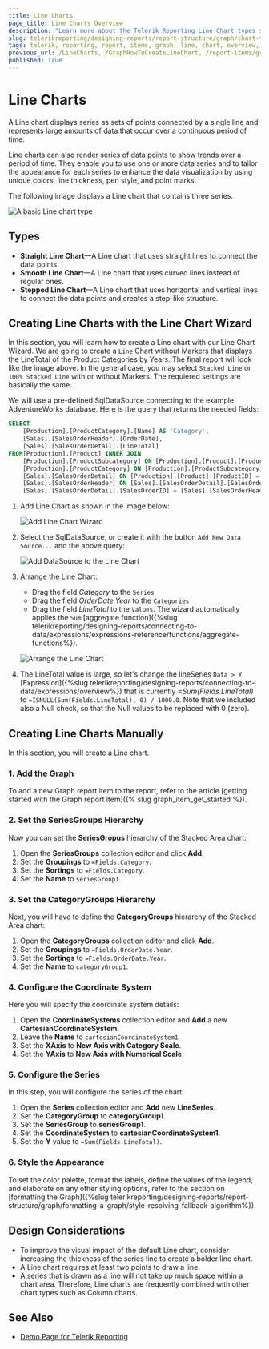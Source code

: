 ```yaml
---
title: Line Charts 
page_title: Line Charts Overview
description: "Learn more about the Telerik Reporting Line Chart types supported by the Graph report item and learn how to create a Line chart."
slug: telerikreporting/designing-reports/report-structure/graph/chart-types/line-charts/overview
tags: telerik, reporting, report, items, graph, line, chart, overview, creating
previous_url: /LineCharts, /GraphHowToCreateLineChart, /report-items/graph/chart-types/line-charts/overview, /report-items/graph/chart-types/line-charts/how-to-create-line-chart
published: True
---
```


# Line Charts

A Line chart displays series as sets of points connected by a single line and represents large amounts of data that occur over a continuous period of time.

Line charts can also render series of data points to show trends over a period of time. They enable you to use one or more data series and to tailor the appearance for each series to enhance the data visualization by using unique colors, line thickness, pen style, and point marks.

The following image displays a Line chart that contains three series.

![A basic Line chart type](images/LineChartWizardPreview.png)

## Types

* __Straight Line Chart__&mdash;A Line chart that uses straight lines to connect the data points.
* __Smooth Line Chart__&mdash;A Line chart that uses curved lines instead of regular ones.
* __Stepped Line Chart__&mdash;A Line chart that uses horizontal and vertical lines to connect the data points and creates a step-like structure.

## Creating Line Charts with the Line Chart Wizard

In this section, you will learn how to create a Line chart with our Line Chart Wizard.
We are going to create a `Line` Chart without Markers that displays the LineTotal of the Product Categories by Years. The final report will look like the image above.
In the general case, you may select `Stacked Line` or `100% Stacked Line` with or without Markers. The requiered settings are basically the same. 

We will use a pre-defined SqlDataSource connecting to the example AdventureWorks database. Here is the query that returns the needed fields:

````SQL
SELECT
	[Production].[ProductCategory].[Name] AS 'Category',
	[Sales].[SalesOrderHeader].[OrderDate],
	[Sales].[SalesOrderDetail].[LineTotal]
FROM[Production].[Product] INNER JOIN
	[Production].[ProductSubcategory] ON [Production].[Product].[ProductSubcategoryID] = [Production].[ProductSubcategory].[ProductSubcategoryID] INNER JOIN
	[Production].[ProductCategory] ON [Production].[ProductSubcategory].[ProductCategoryID] = [Production].[ProductCategory].[ProductCategoryID] INNER JOIN
	[Sales].[SalesOrderDetail] ON [Production].[Product].[ProductID] = [Sales].[SalesOrderDetail].[ProductID] INNER JOIN
	[Sales].[SalesOrderHeader] ON [Sales].[SalesOrderDetail].[SalesOrderID] = [Sales].[SalesOrderHeader].[SalesOrderID] AND [Sales].[SalesOrderDetail].[SalesOrderID] = [Sales].[SalesOrderHeader].[SalesOrderID] AND 
	[Sales].[SalesOrderDetail].[SalesOrderID] = [Sales].[SalesOrderHeader].[SalesOrderID]
````


1. Add Line Chart as shown in the image below:

	![Add Line Chart Wizard](images/LineChartWizardAdd.png)

1. Select the SqlDataSource, or create it with the button `Add New Data Source...` and the above query:

	![Add DataSource to the Line Chart](images/LineChartWizardDataSource.png)

1. Arrange the Line Chart:

	* Drag the field _Category_ to the `Series`
	* Drag the field _OrderDate.Year_ to the `Categories`
	* Drag the field _LineTotal_ to the `Values`. The wizard automatically applies the `Sum` [aggregate function]({%slug telerikreporting/designing-reports/connecting-to-data/expressions/expressions-reference/functions/aggregate-functions%}).

	![Arrange the Line Chart](images/LineChartWizardArrangeFields.png)

1. The LineTotal value is large, so let's change the lineSeries `Data > Y` [Expression]({%slug telerikreporting/designing-reports/connecting-to-data/expressions/overview%}) that is currently _=Sum(Fields.LineTotal)_ to `=ISNULL(Sum(Fields.LineTotal), 0) / 1000.0`. Note that we included also a Null check, so that the Null values to be replaced with 0 (zero).

## Creating Line Charts Manually

In this section, you will create a Line chart.

### 1. Add the Graph

To add a new Graph report item to the report, refer to the article [getting started with the Graph report item]({% slug graph_item_get_started %}).

### 2. Set the SeriesGroups Hierarchy

Now you can set the **SeriesGropus** hierarchy of the Stacked Area chart:

1. Open the __SeriesGroups__ collection editor and click __Add__.
1. Set the __Groupings__ to `=Fields.Category`.
1. Set the __Sortings__ to `=Fields.Category`.
1. Set the __Name__ to `seriesGroup1`.

### 3. Set the CategoryGroups Hierarchy

Next, you will have to define the **CategoryGroups** hierarchy of the Stacked Area chart:

1. Open the __CategoryGroups__ collection editor and click __Add__.
1. Set the __Groupings__ to `=Fields.OrderDate.Year`.
1. Set the __Sortings__ to `=Fields.OrderDate.Year`.
1. Set the __Name__ to `categoryGroup1`.

### 4. Configure the Coordinate System

Here you will specify the coordinate system details: 

1. Open the __CoordinateSystems__ collection editor and __Add__ a new __CartesianCoordinateSystem__.
1. Leave the __Name__ to `cartesianCoordinateSystem1`.
1. Set the __XAxis__ to __New Axis with Category Scale__.
1. Set the __YAxis__ to __New Axis with Numerical Scale__.

### 5. Configure the Series

In this step, you will configure the series of the chart:

1. Open the __Series__ collection editor and __Add__ new __LineSeries__.
1. Set the __CategoryGroup__ to __categoryGroup1__.
1. Set the __SeriesGroup__ to __seriesGroup1__.
1. Set the __CoordinateSystem__ to __cartesianCoordinateSystem1__.
1. Set the __Y__ value to `=Sum(Fields.LineTotal)`.

### 6. Style the Appearance

To set the color palette, format the labels, define the values of the legend, and elaborate on any other styling options, refer to the section on [formatting the Graph]({%slug telerikreporting/designing-reports/report-structure/graph/formatting-a-graph/style-resolving-fallback-algorithm%}).

## Design Considerations

* To improve the visual impact of the default Line chart, consider increasing the thickness of the series line to create a bolder line chart.
* A Line chart requires at least two points to draw a line.
* A series that is drawn as a line will not take up much space within a chart area. Therefore, Line charts are frequently combined with other chart types such as Column charts.

## See Also

* [Demo Page for Telerik Reporting](https://demos.telerik.com/reporting)
